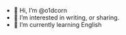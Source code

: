 - 👋 Hi, I’m @o1dcorn
- 👀 I’m interested in writing, or sharing.
- 🌱 I’m currently learning English


